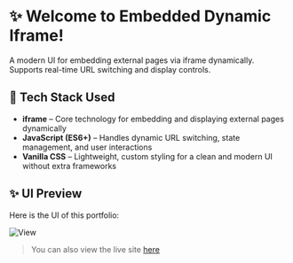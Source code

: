 # ✨ Welcome to Embedded Dynamic Iframe!

A modern UI for embedding external pages via iframe dynamically. Supports real-time URL switching and display controls.

## 🚀 Tech Stack Used

- **iframe** – Core technology for embedding and displaying external pages dynamically  
- **JavaScript (ES6+)** – Handles dynamic URL switching, state management, and user interactions  
- **Vanilla CSS** – Lightweight, custom styling for a clean and modern UI without extra frameworks  


## ✨ UI Preview

Here is the UI of this portfolio:

![View](https://github.com/RonaldGustavo/embeded-iframe-react/blob/main/public/assets/image/ui.png)

> You can also view the live site [here](https://embeded-iframe-react.vercel.app/)
